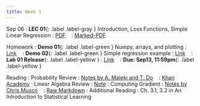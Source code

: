 ```yaml
---
title: Week 1
---
```



Sep 06
: **LEC 01**{: .label .label-gray } Introduction, Loss Functions, Simple Linear Regression
  : [PDF](lectures/01-intro/Lec01.pdf) &nbsp;&nbsp;
  : [Marked-PDF](lectures/01-intro/Lec01-marked.pdf)

Homework
: **Demo 01**{: .label .label-green } Numpy, arrays, and plotting
  : [Link](#) &nbsp;&nbsp;
: **Demo 02**{: .label .label-green } Simple regression example
  : [Link](#) &nbsp;&nbsp;
: **Lab 01 Release**{: .label .label-yellow } 
  : [Link](#) &nbsp;&nbsp;
  : **Due: Sep13, 11:59pm**{: .label .label-yellow }

Reading
: Probability Review 
  : [Notes by A. Maleki and T. Do](https://cs229.stanford.edu/section/cs229-prob.pdf) &nbsp;&nbsp;
  : [Khan Academy](https://www.khanacademy.org/math/statistics-probability/random-variables-stats-library)
: Linear Algebra Review
  : [Note](https://web.stanford.edu/class/cs246/handouts/CS246_LinAlg_review.pdf)
: Computing Gradient
  : [Notes by Chris Musco](https://www.chrismusco.com/machinelearning2023_grad/gradient_practice.pdf) &nbsp;&nbsp;
  : [Raw Markdown](https://www.chrismusco.com/machinelearning2023_grad/gradient_practice.md)
: Additional Reading
  : Ch. 3.1, 3.2 in An Introduction to Statistical Learning